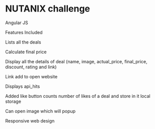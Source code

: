 # NUTANIX challenge

Angular JS

Features Included

Lists all the deals

Calculate final price

Display all the details of deal (name, image, actual_price, final_price, discount, rating and link)

Link add to open website

Displays api_hits

Added like button counts number of likes of a deal and store in it local storage

Can open image which will popup 

Responsive web design	
